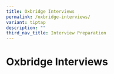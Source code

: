 ```yaml
---
title: Oxbridge Interviews
permalink: /oxbridge-interviews/
variant: tiptap
description: ""
third_nav_title: Interview Preparation
---
```

<h1>Oxbridge Interviews</h1>
<p></p>